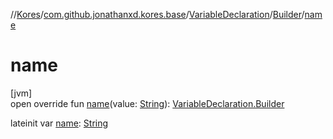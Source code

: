 //[Kores](../../../../index.md)/[com.github.jonathanxd.kores.base](../../index.md)/[VariableDeclaration](../index.md)/[Builder](index.md)/[name](name.md)

# name

[jvm]\
open override fun [name](name.md)(value: [String](https://kotlinlang.org/api/latest/jvm/stdlib/kotlin/-string/index.html)): [VariableDeclaration.Builder](index.md)

lateinit var [name](name.md): [String](https://kotlinlang.org/api/latest/jvm/stdlib/kotlin/-string/index.html)
